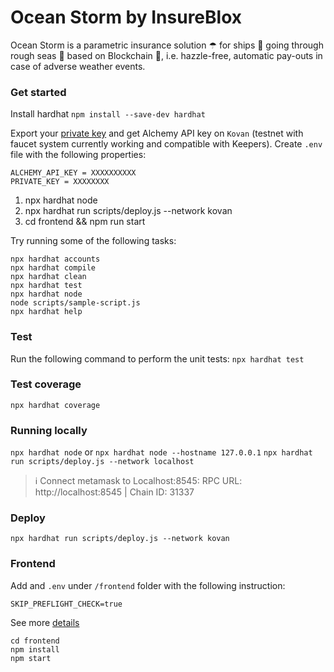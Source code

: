 # Ocean Storm by InsureBlox

Ocean Storm is a parametric insurance solution ☂ for ships 🚢 going through rough seas 🌊 based on Blockchain 🚀, i.e. hazzle-free, automatic pay-outs in case of adverse weather events.

### Get started

Install hardhat
`npm install --save-dev hardhat`

Export your [private key](https://metamask.zendesk.com/hc/en-us/articles/360015289632-How-to-Export-an-Account-Private-Key) and get Alchemy API key on `Kovan` (testnet with faucet system currently working and compatible with Keepers).
Create `.env` file with the following properties:

```
ALCHEMY_API_KEY = XXXXXXXXXX
PRIVATE_KEY = XXXXXXXX
```

1. npx hardhat node
2. npx hardhat run scripts/deploy.js --network kovan
3. cd frontend && npm run start

Try running some of the following tasks:

```shell
npx hardhat accounts
npx hardhat compile
npx hardhat clean
npx hardhat test
npx hardhat node
node scripts/sample-script.js
npx hardhat help
```

### Test

Run the following command to perform the unit tests:
`npx hardhat test`

### Test coverage

`npx hardhat coverage`

### Running locally

`npx hardhat node` or `npx hardhat node --hostname 127.0.0.1`
`npx hardhat run scripts/deploy.js --network localhost`
> ℹ️  Connect metamask to Localhost:8545: RPC URL: http://localhost:8545 | Chain ID: 31337

### Deploy

`npx hardhat run scripts/deploy.js --network kovan`

### Frontend

Add and `.env` under `/frontend` folder with the following instruction:

`SKIP_PREFLIGHT_CHECK=true` 

See more [details](https://newbedev.com/javascript-skip-preflight-check-true-to-an-env-file-in-your-project-code-example)

```shell
cd frontend
npm install
npm start
```
